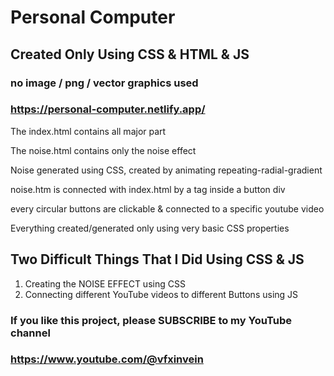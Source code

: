 # Personal Computer

## Created Only Using CSS & HTML & JS

### no image / png / vector graphics used

### https://personal-computer.netlify.app/


The index.html contains all major part

The noise.html contains only the noise effect

Noise generated using CSS, created by animating repeating-radial-gradient

noise.htm is connected with index.html by a <a> tag inside a button div

every circular buttons are clickable & connected to a specific youtube video

Everything created/generated only using very basic CSS properties

## Two Difficult Things That I Did Using CSS & JS

1. Creating the NOISE EFFECT using CSS
2. Connecting different YouTube videos to different Buttons using JS


### If you like this project, please SUBSCRIBE to my YouTube channel
### https://www.youtube.com/@vfxinvein